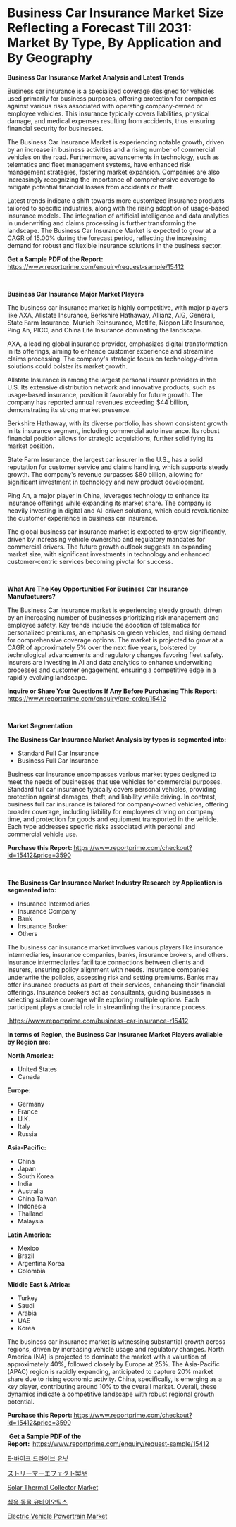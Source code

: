 <p><h1>Business Car Insurance Market Size Reflecting a Forecast Till 2031: Market By Type, By Application and By Geography</h1></p><p><strong>Business Car Insurance Market Analysis and Latest Trends</strong></p>
<p><p>Business car insurance is a specialized coverage designed for vehicles used primarily for business purposes, offering protection for companies against various risks associated with operating company-owned or employee vehicles. This insurance typically covers liabilities, physical damage, and medical expenses resulting from accidents, thus ensuring financial security for businesses.</p><p>The Business Car Insurance Market is experiencing notable growth, driven by an increase in business activities and a rising number of commercial vehicles on the road. Furthermore, advancements in technology, such as telematics and fleet management systems, have enhanced risk management strategies, fostering market expansion. Companies are also increasingly recognizing the importance of comprehensive coverage to mitigate potential financial losses from accidents or theft.</p><p>Latest trends indicate a shift towards more customized insurance products tailored to specific industries, along with the rising adoption of usage-based insurance models. The integration of artificial intelligence and data analytics in underwriting and claims processing is further transforming the landscape. The Business Car Insurance Market is expected to grow at a CAGR of 15.00% during the forecast period, reflecting the increasing demand for robust and flexible insurance solutions in the business sector.</p></p>
<p><strong>Get a Sample PDF of the Report:&nbsp;</strong> <a href="https://www.reportprime.com/enquiry/request-sample/15412">https://www.reportprime.com/enquiry/request-sample/15412</a></p>
<p>&nbsp;</p>
<p><strong>Business Car Insurance Major Market Players</strong></p>
<p><p>The business car insurance market is highly competitive, with major players like AXA, Allstate Insurance, Berkshire Hathaway, Allianz, AIG, Generali, State Farm Insurance, Munich Reinsurance, Metlife, Nippon Life Insurance, Ping An, PICC, and China Life Insurance dominating the landscape. </p><p>AXA, a leading global insurance provider, emphasizes digital transformation in its offerings, aiming to enhance customer experience and streamline claims processing. The company's strategic focus on technology-driven solutions could bolster its market growth.</p><p>Allstate Insurance is among the largest personal insurer providers in the U.S. Its extensive distribution network and innovative products, such as usage-based insurance, position it favorably for future growth. The company has reported annual revenues exceeding $44 billion, demonstrating its strong market presence.</p><p>Berkshire Hathaway, with its diverse portfolio, has shown consistent growth in its insurance segment, including commercial auto insurance. Its robust financial position allows for strategic acquisitions, further solidifying its market position.</p><p>State Farm Insurance, the largest car insurer in the U.S., has a solid reputation for customer service and claims handling, which supports steady growth. The company's revenue surpasses $80 billion, allowing for significant investment in technology and new product development.</p><p>Ping An, a major player in China, leverages technology to enhance its insurance offerings while expanding its market share. The company is heavily investing in digital and AI-driven solutions, which could revolutionize the customer experience in business car insurance.</p><p>The global business car insurance market is expected to grow significantly, driven by increasing vehicle ownership and regulatory mandates for commercial drivers. The future growth outlook suggests an expanding market size, with significant investments in technology and enhanced customer-centric services becoming pivotal for success.</p></p>
<p>&nbsp;</p>
<p><strong>What Are The Key Opportunities For Business Car Insurance Manufacturers?</strong></p>
<p><p>The Business Car Insurance market is experiencing steady growth, driven by an increasing number of businesses prioritizing risk management and employee safety. Key trends include the adoption of telematics for personalized premiums, an emphasis on green vehicles, and rising demand for comprehensive coverage options. The market is projected to grow at a CAGR of approximately 5% over the next five years, bolstered by technological advancements and regulatory changes favoring fleet safety. Insurers are investing in AI and data analytics to enhance underwriting processes and customer engagement, ensuring a competitive edge in a rapidly evolving landscape.</p></p>
<p><strong>Inquire or Share Your Questions If Any Before Purchasing This Report:</strong> <a href="https://www.reportprime.com/enquiry/pre-order/15412">https://www.reportprime.com/enquiry/pre-order/15412</a></p>
<p>&nbsp;</p>
<p><strong>Market Segmentation</strong></p>
<p><strong>The Business Car Insurance Market Analysis by types is segmented into:</strong></p>
<p><ul><li>Standard Full Car Insurance</li><li>Business Full Car Insurance</li></ul></p>
<p><p>Business car insurance encompasses various market types designed to meet the needs of businesses that use vehicles for commercial purposes. Standard full car insurance typically covers personal vehicles, providing protection against damages, theft, and liability while driving. In contrast, business full car insurance is tailored for company-owned vehicles, offering broader coverage, including liability for employees driving on company time, and protection for goods and equipment transported in the vehicle. Each type addresses specific risks associated with personal and commercial vehicle use.</p></p>
<p><strong>Purchase this Report:&nbsp;</strong><a href="https://www.reportprime.com/checkout?id=15412&price=3590">https://www.reportprime.com/checkout?id=15412&price=3590</a></p>
<p>&nbsp;</p>
<p><strong>The Business Car Insurance Market Industry Research by Application is segmented into:</strong></p>
<p><ul><li>Insurance Intermediaries</li><li>Insurance Company</li><li>Bank</li><li>Insurance Broker</li><li>Others</li></ul></p>
<p><p>The business car insurance market involves various players like insurance intermediaries, insurance companies, banks, insurance brokers, and others. Insurance intermediaries facilitate connections between clients and insurers, ensuring policy alignment with needs. Insurance companies underwrite the policies, assessing risk and setting premiums. Banks may offer insurance products as part of their services, enhancing their financial offerings. Insurance brokers act as consultants, guiding businesses in selecting suitable coverage while exploring multiple options. Each participant plays a crucial role in streamlining the insurance process.</p></p>
<p><a href="https://www.reportprime.com/business-car-insurance-r15412">&nbsp;https://www.reportprime.com/business-car-insurance-r15412</a></p>
<p><strong>In terms of Region, the Business Car Insurance Market Players available by Region are:</strong></p>
<p>
    <p> <strong> North America: </strong>
        <ul>
            <li>United States</li>
            <li>Canada</li>
        </ul>
        </p> 
    <p> <strong> Europe: </strong>
        <ul>
            <li>Germany</li>
            <li>France</li>
            <li>U.K.</li>
            <li>Italy</li>
            <li>Russia</li>
        </ul>
        </p> 
    <p> <strong> Asia-Pacific: </strong>
        <ul>
            <li>China</li>
            <li>Japan</li>
            <li>South Korea</li>
            <li>India</li>
            <li>Australia</li>
            <li>China Taiwan</li>
            <li>Indonesia</li>
            <li>Thailand</li>
            <li>Malaysia</li>
        </ul>
        </p> 
    <p> <strong> Latin America: </strong>
        <ul>
            <li>Mexico</li>
            <li>Brazil</li>
            <li>Argentina Korea</li>
            <li>Colombia</li>
        </ul>
        </p> 
    <p> <strong> Middle East & Africa: </strong>
        <ul>
            <li>Turkey</li>
            <li>Saudi</li>
            <li>Arabia</li>
            <li>UAE</li>
            <li>Korea</li>
        </ul>
    </p>
    </p>
<p><p>The business car insurance market is witnessing substantial growth across regions, driven by increasing vehicle usage and regulatory changes. North America (NA) is projected to dominate the market with a valuation of approximately 40%, followed closely by Europe at 25%. The Asia-Pacific (APAC) region is rapidly expanding, anticipated to capture 20% market share due to rising economic activity. China, specifically, is emerging as a key player, contributing around 10% to the overall market. Overall, these dynamics indicate a competitive landscape with robust regional growth potential.</p></p>
<p><strong>Purchase this Report: </strong><a href="https://www.reportprime.com/checkout?id=15412&price=3590">https://www.reportprime.com/checkout?id=15412&price=3590</a></p>
<p>&nbsp;<strong>Get a Sample PDF of the Report:&nbsp;&nbsp;</strong><a href="https://www.reportprime.com/enquiry/request-sample/15412">https://www.reportprime.com/enquiry/request-sample/15412</a></p>
<p><strong></strong></p>
<p><p><a href="https://medium.com/@samiaahmed980/e-bike-drive-unit-market-%EC%9D%98-%EA%B8%80%EB%A1%9C%EB%B2%8C-%EC%8B%9C%EC%9E%A5-%EA%B0%9C%EC%9A%94%EB%8A%94-%EC%A0%84-%EC%84%B8%EA%B3%84-%EB%B0%8F-%EC%A3%BC%EC%9A%94-%EC%8B%9C%EC%9E%A5%EC%9D%98-%EC%82%B0%EC%97%85%EC%97%90-%EC%98%81%ED%96%A5%EC%9D%84-%EB%AF%B8%EC%B9%98%EB%8A%94-%EC%A3%BC%EC%9A%94-%ED%8A%B8%EB%A0%8C%EB%93%9C%EC%97%90-%EB%8C%80%ED%95%9C-%EB%8F%85%ED%8A%B9%ED%95%9C-%EA%B4%80%EC%A0%90%EC%9D%84-%EC%A0%9C%EA%B3%B5%ED%95%A9%EB%8B%88%EB%8B%A4-612e6d074d0b">E-바이크 드라이브 유닛</a></p><p><a href="https://medium.com/@claudekozey2023/%E3%82%B9%E3%83%88%E3%83%AA%E3%83%BC%E3%83%9E%E3%83%BC%E3%82%A8%E3%83%95%E3%82%A7%E3%82%AF%E3%83%88%E8%A3%BD%E5%93%81%E5%B8%82%E5%A0%B4%E4%BA%88%E6%B8%AC-2024%E5%B9%B4%E3%81%8B%E3%82%892031%E5%B9%B4%E3%81%BE%E3%81%A7%E3%81%AE%E3%82%B0%E3%83%AD%E3%83%BC%E3%83%90%E3%83%AB%E5%B8%82%E5%A0%B4%E5%8B%95%E5%90%91%E3%81%A8%E5%88%86%E6%9E%90-184%E3%83%9A%E3%83%BC%E3%82%B8-d0cbe0834869?postPublishedType=initial">ストリーマーエフェクト製品</a></p><p><a href="https://www.linkedin.com/pulse/global-solar-thermal-collector-market-trends-innovations-forward-looking-h79ae?trackingId=VyU%2Ft0RSTc2AhxeHxtmGiw%3D%3D">Solar Thermal Collector Market</a></p><p><a href="https://medium.com/@samiaahmed980/food-animal-eubiotics-market-%EC%9D%98-%EA%B8%80%EB%A1%9C%EB%B2%8C-%EC%8B%9C%EC%9E%A5-%EA%B0%9C%EC%9A%94%EB%8A%94-%EC%A0%84-%EC%84%B8%EA%B3%84-%EB%B0%8F-%EC%A3%BC%EC%9A%94-%EC%8B%9C%EC%9E%A5%EC%9D%98-%EC%82%B0%EC%97%85%EC%97%90-%EC%98%81%ED%96%A5%EC%9D%84-%EB%AF%B8%EC%B9%98%EB%8A%94-%EC%A3%BC%EC%9A%94-%ED%8A%B8%EB%A0%8C%EB%93%9C%EC%97%90-%EB%8C%80%ED%95%9C-%EB%8F%85%ED%8A%B9%ED%95%9C-%EA%B4%80%EC%A0%90%EC%9D%84-%EC%A0%9C%EA%B3%B5%ED%95%A9%EB%8B%88%EB%8B%A4-0397668b1f92">식용 동물 유바이오틱스</a></p><p><a href="https://issuu.com/reportprime-2/docs/electric-vehicle-powertrain-market-_b71e1a68dfefbd">Electric Vehicle Powertrain Market</a></p></p>